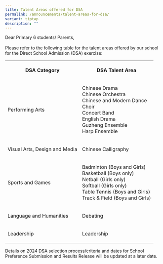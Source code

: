```yaml
---
title: Talent Areas offered for DSA
permalink: /announcements/talent-areas-for-dsa/
variant: tiptap
description: ""
---
```

<p>Dear Primary 6 students/ Parents,
<br>
<br>Please refer to the following table for the talent areas offered by our
school for the Direct School Admission (DSA) exercise:</p>
<table>
<tbody>
<tr>
<th rowspan="1" colspan="1">
<p>DSA Category</p>
</th>
<th rowspan="1" colspan="1">
<p>DSA Talent Area</p>
</th>
</tr>
<tr>
<td rowspan="1" colspan="1">
<p>Performing Arts</p>
</td>
<td rowspan="1" colspan="1">
<p>Chinese Drama
<br>Chinese Orchestra
<br>Chinese and Modern Dance
<br>Choir
<br>Concert Band
<br>English Drama
<br>Guzheng Ensemble
<br>Harp Ensemble</p>
</td>
</tr>
<tr>
<td rowspan="1" colspan="1">
<p>Visual Arts, Design and Media</p>
</td>
<td rowspan="1" colspan="1">
<p>Chinese Calligraphy</p>
</td>
</tr>
<tr>
<td rowspan="1" colspan="1">
<p>Sports and Games</p>
</td>
<td rowspan="1" colspan="1">
<p>Badminton (Boys and Girls)
<br>Basketball (Boys only)
<br>Netball (Girls only)
<br>Softball (Girls only)
<br>Table Tennis (Boys and Girls)
<br>Track &amp; Field (Boys and Girls)</p>
</td>
</tr>
<tr>
<td rowspan="1" colspan="1">
<p>Language and Humanities</p>
</td>
<td rowspan="1" colspan="1">
<p>Debating</p>
</td>
</tr>
<tr>
<td rowspan="1" colspan="1">
<p>Leadership</p>
</td>
<td rowspan="1" colspan="1">
<p>Leadership</p>
</td>
</tr>
</tbody>
</table>
<p>Details on 2024 DSA selection process/criteria and dates for School Preference
Submission and Results Release will be updated at a later date.</p>